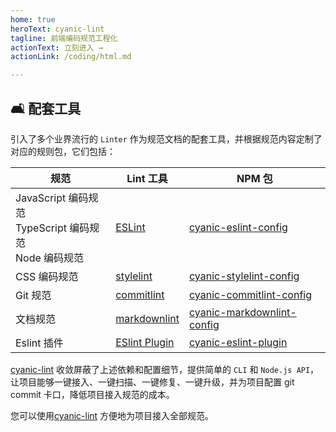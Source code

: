 ```yaml
---
home: true
heroText: cyanic-lint
tagline: 前端编码规范工程化
actionText: 立刻进入 →
actionLink: /coding/html.md

---
```


## :couch_and_lamp: 配套工具

引入了多个业界流行的 `Linter` 作为规范文档的配套工具，并根据规范内容定制了对应的规则包，它们包括：

| 规范                                                              | Lint 工具                                                      | NPM 包                                                                                       |
| ----------------------------------------------------------------- | -------------------------------------------------------------- | -------------------------------------------------------------------------------------------- |
| JavaScript 编码规范 <br/> TypeScript 编码规范 <br/> Node 编码规范 | [ESLint](https://eslint.org/)                                  | [cyanic-eslint-config](https://www.npmjs.com/package/cyanic-eslint-config)             |
| CSS 编码规范                                                      | [stylelint](https://stylelint.io/)                             | [cyanic-stylelint-config](https://www.npmjs.com/package/cyanic-stylelint-config)       |
| Git 规范                                                          | [commitlint](https://commitlint.js.org/#/)                     | [cyanic-commitlint-config](https://www.npmjs.com/package/cyanic-commitlint-config)     |
| 文档规范                                                          | [markdownlint](https://github.com/DavidAnson/markdownlint)     | [cyanic-markdownlint-config](https://www.npmjs.com/package/cyanic-markdownlint-config) |
| Eslint 插件                                                       | [ESlint Plugin](https://eslint.org/docs/latest/extend/plugins) | [cyanic-eslint-plugin](https://www.npmjs.com/package/cyanic-eslint-plugin)             |

[cyanic-lint](https://www.npmjs.com/package/cyanic-lint) 收敛屏蔽了上述依赖和配置细节，提供简单的 `CLI` 和 `Node.js API`，让项目能够一键接入、一键扫描、一键修复、一键升级，并为项目配置 git commit 卡口，降低项目接入规范的成本。

您可以使用[cyanic-lint](https://www.npmjs.com/package/cyanic-lint) 方便地为项目接入全部规范。

</br>

